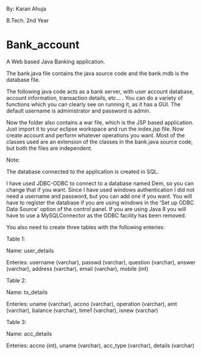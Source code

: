 By: Karan Ahuja

B.Tech. 2nd Year

Bank_account
============

A Web based Java Banking application.

The bank.java file contains the java source code and the bank.mdb is the database file. 

The following java code acts as a bank server, with user account database, account information, transaction details, etc… .
You can do a variety of functions which you can clearly see on running it, as it has a GUI.
The default username is administrator and password is admin.

Now the folder also contains a war file, which is the JSP based application. Just import it to your eclipse workspace and run the index.jsp file. Now create account and perform whatever operations you want. Most of the classes used are an extension of the classes in the bank.java source code, but both the files are independent.

Note:

The database connected to the application is created in SQL. 

I have used JDBC-ODBC to connect to a database named Dem, so you can change that if you want. Since I have used windows authentication I did not need a username and password, but you can add one if you want. You will have to register the database if you are using windows in the 'Set up ODBC Data Source' option of the control panel. If you are using Java 8 you will have to use a MySQLConnector as the ODBC facility has been removed.

You also need to create three tables with the following enteries:

Table 1:

Name: user_details

Enteries:  username (varchar), passwd (varchar), question (varchar), answer (varchar), address (varchar), email (varchar), mobile (int)

Table 2:

Name: tx_details

Enteries: uname (varchar), accno (varchar), operation (varchar), amt (varchar), balance (varchar), time1 (varchar), isnew (varchar)

Table 3:

Name: acc_details

Enteries: accno (int), uname (varchar), acc_type (varchar), details (varchar)






